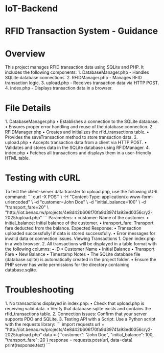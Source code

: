 # IoT-Backend
# RFID Transaction System - Guidance
<h1>Overview</h1>
This project manages RFID transaction data using SQLite and PHP. It includes the following components:
    1.  DatabaseManager.php - Handles SQLite database connections.
    2.  RFIDManager.php - Manages RFID transaction logic.
    3.  upload.php - Receives transaction data via HTTP POST.
    4.  index.php - Displays transaction data in a browser.
<h1>File Details</h1>
    1.  DatabaseManager.php
    •   Establishes a connection to the SQLite database.
    •   Ensures proper error handling and reuse of the database connection.
    2.  RFIDManager.php
    •   Creates and initializes the rfid_transactions table.
    •   Provides the saveTransaction method to store transaction data.
    3.  upload.php
    •   Accepts transaction data from a client via HTTP POST.
    •   Validates and stores data in the SQLite database using RFIDManager.
    4.  index.php
    •   Fetches all transactions and displays them in a user-friendly HTML table.

<h1>Testing with cURL</h1>
To test the client-server data transfer to upload.php, use the following cURL command:
```
curl -X POST \
  -H "Content-Type: application/x-www-form-urlencoded" \
  -d "customer=John Doe" \
  -d "initial_balance=100" \
  -d "transport_fare=20" \
  "http://iot.benax.rw/projects/4e8d42b606f70fa9d39741a93ed0356c/y2-2025/upload.php"
```
Parameters:
    •   customer: Name of the customer.
    •   initial_balance: Initial balance of the customer.
    •   transport_fare: Transport fare deducted from the balance.
Expected Response:
    •   Transaction uploaded successfully! if data is stored successfully.
    •   Error messages for invalid data or connection issues.
Viewing Transactions
    1.  Open index.php in a web browser.
    2.  All transactions will be displayed in a table format with the following columns:
    •   ID
    •   Customer Name
    •   Initial Balance
    •   Transport Fare
    •   New Balance
    •   Timestamp
Notes
    •   The SQLite database file (database.sqlite) is automatically created in the project folder.
    •   Ensure the PHP server has write permissions for the directory containing database.sqlite.
<h1>Troubleshooting</h1>
    1.  No transactions displayed in index.php:
        •   Check that upload.php is receiving valid data.
        •   Verify that database.sqlite exists and contains the rfid_transactions table.
    2.  Connection issues: Confirm that your server supports PDO and SQLite.
    3.  Testing API with a Script:
Use a Python script with the requests library:
```
import requests
url = "http://iot.benax.rw/projects/4e8d42b606f70fa9d39741a93ed0356c/y2-2025/upload.php"
data = {
    "customer": "John Doe",
    "initial_balance": 100,
    "transport_fare": 20
}
response = requests.post(url, data=data)
print(response.text)
```